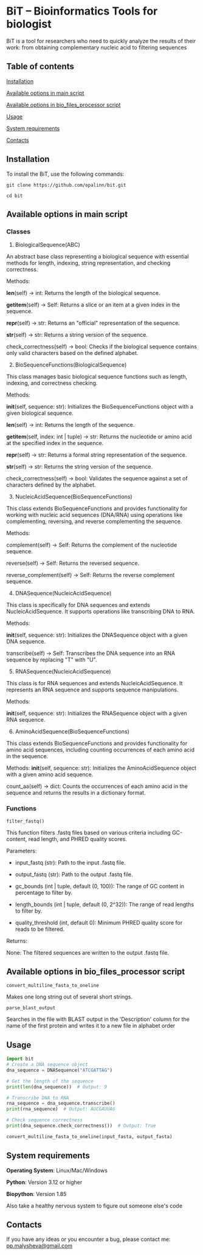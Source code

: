 # BiT – Bioinformatics Tools for biologist

BiT is a tool for researchers who need to quickly analyze the results of their work: from obtaining complementary nucleic acid to filtering sequences

## Table of contents

[Installation](#installation)

[Available options in main script](#available-options-in-main-script)

[Available options in bio_files_processor script](#available-options-in-bio_files_processor-script)

[Usage](#usage)

[System requirements](#system-requirements)

[Contacts](#contacts)

## Installation

To install the BiT, use the following commands:

`git clone https://github.com/opalinn/bit.git`

`cd bit`

## Available options in main script

### Classes

1. BiologicalSequence(ABC)

An abstract base class representing a biological sequence with essential methods for length, indexing, string representation, and checking correctness.

Methods:

__len__(self) -> int: Returns the length of the biological sequence.

__getitem__(self) -> Self: Returns a slice or an item at a given index in the sequence.

__repr__(self) -> str: Returns an "official" representation of the sequence.

__str__(self) -> str: Returns a string version of the sequence.

check_correctness(self) -> bool: Checks if the biological sequence contains only valid characters based on the defined alphabet.

2. BioSequenceFunctions(BiologicalSequence)

This class manages basic biological sequence functions such as length, indexing, and correctness checking.

Methods:

__init__(self, sequence: str): Initializes the BioSequenceFunctions object with a given biological sequence.

__len__(self) -> int: Returns the length of the sequence.

__getitem__(self, index: int | tuple) -> str: Returns the nucleotide or amino acid at the specified index in the sequence.

__repr__(self) -> str: Returns a formal string representation of the sequence.

__str__(self) -> str: Returns the string version of the sequence.

check_correctness(self) -> bool: Validates the sequence against a set of characters defined by the alphabet.

3. NucleicAcidSequence(BioSequenceFunctions)

This class extends BioSequenceFunctions and provides functionality for working with nucleic acid sequences (DNA/RNA) using operations like complementing, reversing, and reverse complementing the sequence.

Methods:

complement(self) -> Self: Returns the complement of the nucleotide sequence.

reverse(self) -> Self: Returns the reversed sequence.

reverse_complement(self) -> Self: Returns the reverse complement sequence.

4. DNASequence(NucleicAcidSequence)

This class is specifically for DNA sequences and extends NucleicAcidSequence. It supports operations like transcribing DNA to RNA.

Methods:

__init__(self, sequence: str): Initializes the DNASequence object with a given DNA sequence.

transcribe(self) -> Self: Transcribes the DNA sequence into an RNA sequence by replacing "T" with "U".

5. RNASequence(NucleicAcidSequence)

This class is for RNA sequences and extends NucleicAcidSequence. It represents an RNA sequence and supports sequence manipulations.

Methods:

__init__(self, sequence: str): Initializes the RNASequence object with a given RNA sequence.

6. AminoAcidSequence(BioSequenceFunctions)

This class extends BioSequenceFunctions and provides functionality for amino acid sequences, including counting occurrences of each amino acid in the sequence.

Methods:
__init__(self, sequence: str): Initializes the AminoAcidSequence object with a given amino acid sequence.

count_aa(self) -> dict: Counts the occurrences of each amino acid in the sequence and returns the results in a dictionary format.

### Functions

`filter_fastq()`

This function filters .fastq files based on various criteria including GC-content, read length, and PHRED quality scores.

Parameters:

- input_fastq (str): Path to the input .fastq file.

- output_fastq (str): Path to the output .fastq file.

- gc_bounds (int | tuple, default (0, 100)): The range of GC content in percentage to filter by.

- length_bounds (int | tuple, default (0, 2^32)): The range of read lengths to filter by.

- quality_threshold (int, default 0): Minimum PHRED quality score for reads to be filtered.

Returns:

None: The filtered sequences are written to the output .fastq file.

## Available options in bio_files_processor script

`convert_multiline_fasta_to_oneline`

Makes one long string out of several short strings.

`parse_blast_output`

Searches in the file with BLAST output in the 'Description' column for the name of the first protein and writes it to a new file in alphabet order


## Usage

```python
import bit
# Create a DNA sequence object
dna_sequence = DNASequence("ATCGATTAG")

# Get the length of the sequence
print(len(dna_sequence))  # Output: 9

# Transcribe DNA to RNA
rna_sequence = dna_sequence.transcribe()
print(rna_sequence)  # Output: AUCGAUUAG

# Check sequence correctness
print(dna_sequence.check_correctness())  # Output: True
```

```python
convert_multiline_fasta_to_oneline(input_fasta, output_fasta)
```

## System requirements

**Operating System**: Linux/Mac/Windows

**Python**: Version 3.12 or higher

**Biopython**: Version 1.85

Also take a healthy nervous system to figure out someone else's code 

## Contacts

If you have any ideas or you encounter a bug, please contact me: pp.malysheva@gmail.com

